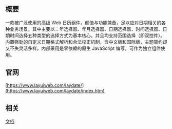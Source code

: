 
## 概要
一款被广泛使用的高级 Web 日历组件，颜值与功能兼备，足以应对日期相关的各种业务场景。其中主要以：年选择器、年月选择器、日期选择器、时间选择器、日期时间选择五种类型的选择方式为基本核心，并且均支持范围选择（即双控件）。内置强劲的自定义日期格式解析和合法校正机制，含中文版和国际版，主题简约却又不失灵活多样。内部采用是零依赖的原生 JavaScript 编写，可作为独立组件使用。

## 官网
[https://www.layuiweb.com/laydate/](https://www.layuiweb.com/laydate/index.htm)

## 相关
[文档](https://www.layuiweb.com/doc/modules/laydate.html)
